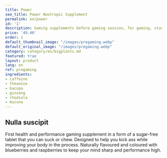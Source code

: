 ```yaml
---
title: Power
seo_title: Power Nootropic Supplement
permalink: en/power
id: '1'
description: Gaming supplements before gaming session, for gaming, studying o working. Máximum concentration.
price: '49.40'
order: 1
default_thumbnail_image: "/images/pregaming.webp"
default_original_image: "/images/pregaming.webp"
category: category/en/bigplants.md
featured: true
layout: product
lang: en
ref: pregaming
ingredients:
- caffeine
- theanine
- bacopa
- ginseng
- rhodiola
- mucuna
---
```


## Nulla suscipit

First health and performance gaming supplement in a form of a sugar-free tablet that you can suck or chew. Designed to help you kick ass while improving your body in the process. Naturally flavoured and coloured with blueberries and raspberries to keep your mind sharp and performance high.